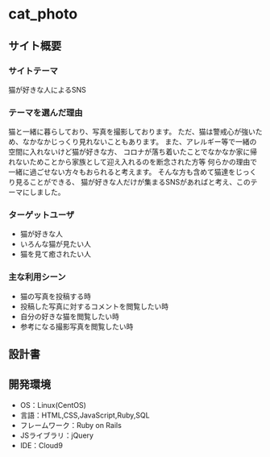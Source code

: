 # cat_photo

## サイト概要
### サイトテーマ
猫が好きな人によるSNS

### テーマを選んだ理由
猫と一緒に暮らしており、写真を撮影しております。
ただ、猫は警戒心が強いため、なかなかじっくり見れないこともあります。
また、アレルギー等で一緒の空間に入れないけど猫が好きな方、
コロナが落ち着いたことでなかなか家に帰れないためことから家族として迎え入れるのを断念された方等
何らかの理由で一緒に過ごせない方々もおられると考えます。
そんな方も含めて猫達をじっくり見ることができる、
猫が好きな人だけが集まるSNSがあればと考え、このテーマにしました。


### ターゲットユーザ
* 猫が好きな人
* いろんな猫が見たい人
* 猫を見て癒されたい人

### 主な利用シーン
* 猫の写真を投稿する時
* 投稿した写真に対するコメントを閲覧したい時
* 自分の好きな猫を閲覧したい時
* 参考になる撮影写真を閲覧したい時




## 設計書


## 開発環境
- OS：Linux(CentOS)
- 言語：HTML,CSS,JavaScript,Ruby,SQL
- フレームワーク：Ruby on Rails
- JSライブラリ：jQuery
- IDE：Cloud9
